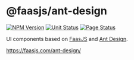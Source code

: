# @faasjs/ant-design

[![NPM Version](https://img.shields.io/npm/v/@faasjs/ant-design/latest.svg)](https://www.npmjs.com/package/@faasjs/ant-design)
[![Unit Status](https://github.com/faasjs/ant-design/actions/workflows/unit.yml/badge.svg)](https://github.com/faasjs/ant-design/actions/workflows/unit.yml)
[![Page Status](https://github.com/faasjs/ant-design/actions/workflows/page.yml/badge.svg)](https://github.com/faasjs/ant-design/actions/workflows/page.yml)

UI components based on [FaasJS](https://faasjs.com) and [Ant Design](https://ant.design).

https://faasjs.com/ant-design/
